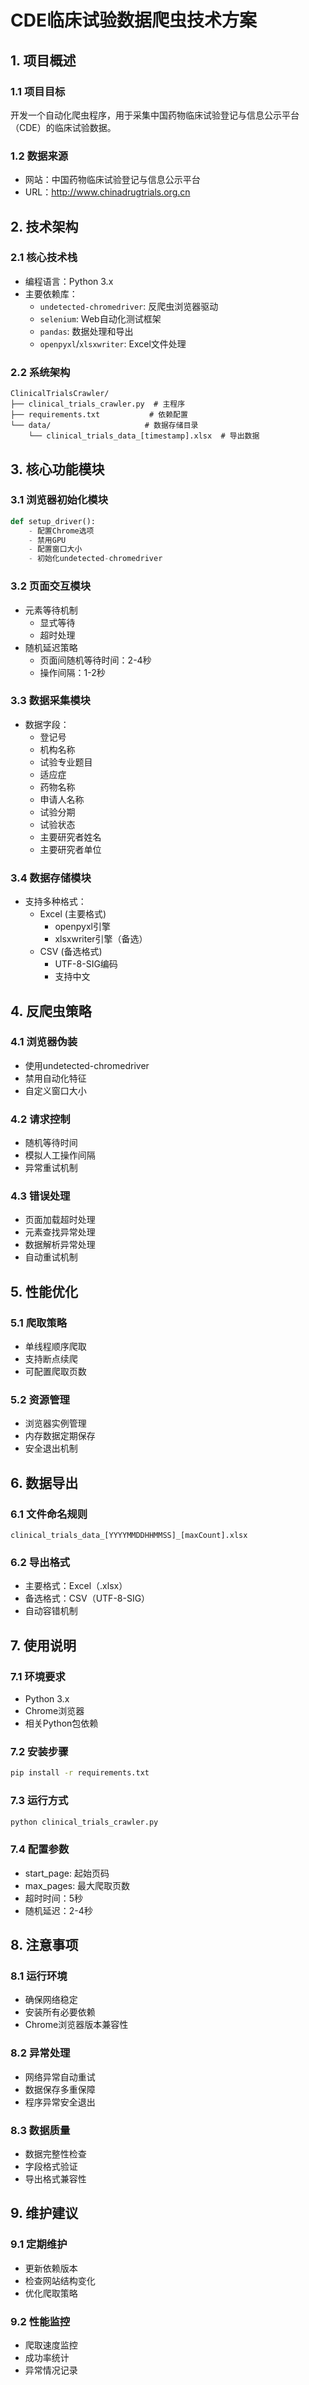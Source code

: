 # CDE临床试验数据爬虫技术方案

## 1. 项目概述

### 1.1 项目目标
开发一个自动化爬虫程序，用于采集中国药物临床试验登记与信息公示平台（CDE）的临床试验数据。

### 1.2 数据来源
- 网站：中国药物临床试验登记与信息公示平台
- URL：http://www.chinadrugtrials.org.cn

## 2. 技术架构

### 2.1 核心技术栈
- 编程语言：Python 3.x
- 主要依赖库：
  - `undetected-chromedriver`: 反爬虫浏览器驱动
  - `selenium`: Web自动化测试框架
  - `pandas`: 数据处理和导出
  - `openpyxl`/`xlsxwriter`: Excel文件处理

### 2.2 系统架构
```
ClinicalTrialsCrawler/
├── clinical_trials_crawler.py  # 主程序
├── requirements.txt           # 依赖配置
└── data/                     # 数据存储目录
    └── clinical_trials_data_[timestamp].xlsx  # 导出数据
```

## 3. 核心功能模块

### 3.1 浏览器初始化模块
```python
def setup_driver():
    - 配置Chrome选项
    - 禁用GPU
    - 配置窗口大小
    - 初始化undetected-chromedriver
```

### 3.2 页面交互模块
- 元素等待机制
  - 显式等待
  - 超时处理
- 随机延迟策略
  - 页面间随机等待时间：2-4秒
  - 操作间隔：1-2秒

### 3.3 数据采集模块
- 数据字段：
  - 登记号
  - 机构名称
  - 试验专业题目
  - 适应症
  - 药物名称
  - 申请人名称
  - 试验分期
  - 试验状态
  - 主要研究者姓名
  - 主要研究者单位

### 3.4 数据存储模块
- 支持多种格式：
  - Excel (主要格式)
    - openpyxl引擎
    - xlsxwriter引擎（备选）
  - CSV (备选格式)
    - UTF-8-SIG编码
    - 支持中文

## 4. 反爬虫策略

### 4.1 浏览器伪装
- 使用undetected-chromedriver
- 禁用自动化特征
- 自定义窗口大小

### 4.2 请求控制
- 随机等待时间
- 模拟人工操作间隔
- 异常重试机制

### 4.3 错误处理
- 页面加载超时处理
- 元素查找异常处理
- 数据解析异常处理
- 自动重试机制

## 5. 性能优化

### 5.1 爬取策略
- 单线程顺序爬取
- 支持断点续爬
- 可配置爬取页数

### 5.2 资源管理
- 浏览器实例管理
- 内存数据定期保存
- 安全退出机制

## 6. 数据导出

### 6.1 文件命名规则
```
clinical_trials_data_[YYYYMMDDHHMMSS]_[maxCount].xlsx
```

### 6.2 导出格式
- 主要格式：Excel（.xlsx）
- 备选格式：CSV（UTF-8-SIG）
- 自动容错机制

## 7. 使用说明

### 7.1 环境要求
- Python 3.x
- Chrome浏览器
- 相关Python包依赖

### 7.2 安装步骤
```bash
pip install -r requirements.txt
```

### 7.3 运行方式
```bash
python clinical_trials_crawler.py
```

### 7.4 配置参数
- start_page: 起始页码
- max_pages: 最大爬取页数
- 超时时间：5秒
- 随机延迟：2-4秒

## 8. 注意事项

### 8.1 运行环境
- 确保网络稳定
- 安装所有必要依赖
- Chrome浏览器版本兼容性

### 8.2 异常处理
- 网络异常自动重试
- 数据保存多重保障
- 程序异常安全退出

### 8.3 数据质量
- 数据完整性检查
- 字段格式验证
- 导出格式兼容性

## 9. 维护建议

### 9.1 定期维护
- 更新依赖版本
- 检查网站结构变化
- 优化爬取策略

### 9.2 性能监控
- 爬取速度监控
- 成功率统计
- 异常情况记录 
